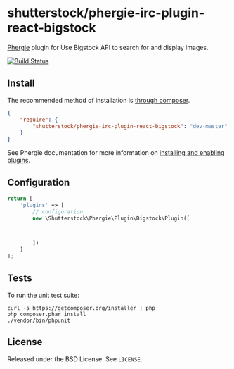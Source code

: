 # shutterstock/phergie-irc-plugin-react-bigstock

[Phergie](http://github.com/phergie/phergie-irc-bot-react/) plugin for Use Bigstock API to search for and display images.

[![Build Status](https://secure.travis-ci.org/shutterstock/phergie-irc-plugin-react-bigstock.png?branch=master)](http://travis-ci.org/shutterstock/phergie-irc-plugin-react-bigstock)

## Install

The recommended method of installation is [through composer](http://getcomposer.org).

```JSON
{
    "require": {
        "shutterstock/phergie-irc-plugin-react-bigstock": "dev-master"
    }
}
```

See Phergie documentation for more information on
[installing and enabling plugins](https://github.com/phergie/phergie-irc-bot-react/wiki/Usage#plugins).

## Configuration

```php
return [
    'plugins' => [
        // configuration
        new \Shutterstock\Phergie\Plugin\Bigstock\Plugin([



        ])
    ]
];
```

## Tests

To run the unit test suite:

```
curl -s https://getcomposer.org/installer | php
php composer.phar install
./vendor/bin/phpunit
```

## License

Released under the BSD License. See `LICENSE`.
